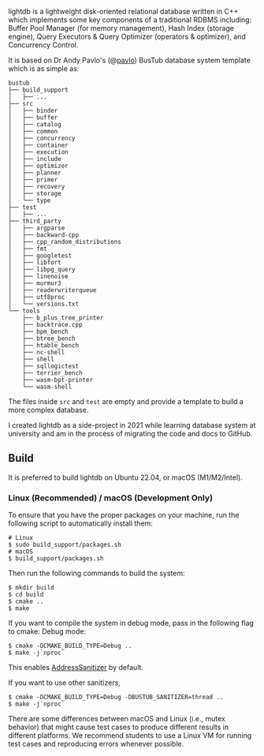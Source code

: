 lightdb is a lightweight disk-oriented relational database written in C++ which implements some key components of a traditional RDBMS including: Buffer Pool Manager (for memory management), Hash Index (storage engine), Query Executors & Query Optimizer (operators & optimizer), and Concurrency Control.

It is based on Dr Andy Pavlo's (@[pavlo](https://www.cs.cmu.edu/~pavlo/)) BusTub database system template which is as simple as:

```
bustub
├── build_support
│   ├── ...
├── src
│   ├── binder
│   ├── buffer
│   ├── catalog
│   ├── common
│   ├── concurrency
│   ├── container
│   ├── execution
│   ├── include
│   ├── optimizer
│   ├── planner
│   ├── primer
│   ├── recovery
│   ├── storage
│   └── type
├── test
│   ├── ...
├── third_party
│   ├── argparse
│   ├── backward-cpp
│   ├── cpp_random_distributions
│   ├── fmt
│   ├── googletest
│   ├── libfort
│   ├── libpg_query
│   ├── linenoise
│   ├── murmur3
│   ├── readerwriterqueue
│   ├── utf8proc
│   └── versions.txt
└── tools
    ├── b_plus_tree_printer
    ├── backtrace.cpp
    ├── bpm_bench
    ├── btree_bench
    ├── htable_bench
    ├── nc-shell
    ├── shell
    ├── sqllogictest
    ├── terrier_bench
    ├── wasm-bpt-printer
    └── wasm-shell
```

The files inside `src` and `test` are empty and provide a template to build a more complex database.

I created lightdb as a side-project in 2021 while learning database system at university and am in the process of migrating the code and docs to GitHub.

## Build

It is preferred to build lightdb on Ubuntu 22.04, or macOS (M1/M2/Intel).

### Linux (Recommended) / macOS (Development Only)

To ensure that you have the proper packages on your machine, run the following script to automatically install them:

```
# Linux
$ sudo build_support/packages.sh
# macOS
$ build_support/packages.sh
```

Then run the following commands to build the system:

```
$ mkdir build
$ cd build
$ cmake ..
$ make
```

If you want to compile the system in debug mode, pass in the following flag to cmake:
Debug mode:

```
$ cmake -DCMAKE_BUILD_TYPE=Debug ..
$ make -j`nproc`
```
This enables [AddressSanitizer](https://github.com/google/sanitizers) by default.

If you want to use other sanitizers,

```
$ cmake -DCMAKE_BUILD_TYPE=Debug -DBUSTUB_SANITIZER=thread ..
$ make -j`nproc`
```

There are some differences between macOS and Linux (i.e., mutex behavior) that might cause test cases
to produce different results in different platforms. We recommend students to use a Linux VM for running
test cases and reproducing errors whenever possible.
